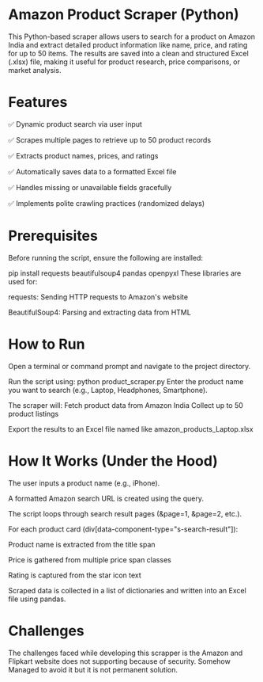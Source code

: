 
# Amazon Product Scraper (Python)
This Python-based scraper allows users to search for a product on Amazon India and extract detailed product information like name, price, and rating for up to 50 items. The results are saved into a clean and structured Excel (.xlsx) file, making it useful for product research, price comparisons, or market analysis.

# Features
✅ Dynamic product search via user input

✅ Scrapes multiple pages to retrieve up to 50 product records

✅ Extracts product names, prices, and ratings

✅ Automatically saves data to a formatted Excel file

✅ Handles missing or unavailable fields gracefully

✅ Implements polite crawling practices (randomized delays)

# Prerequisites
Before running the script, ensure the following are installed:

pip install requests beautifulsoup4 pandas openpyxl
These libraries are used for:

requests: Sending HTTP requests to Amazon's website

BeautifulSoup4: Parsing and extracting data from HTML



# How to Run


Open a terminal or command prompt and navigate to the project directory.

Run the script using:
python product_scraper.py
Enter the product name you want to search (e.g., Laptop, Headphones, Smartphone).

The scraper will:
Fetch product data from Amazon India
Collect up to 50 product listings

Export the results to an Excel file named like amazon_products_Laptop.xlsx



# How It Works (Under the Hood)
The user inputs a product name (e.g., iPhone).

A formatted Amazon search URL is created using the query.

The script loops through search result pages (&page=1, &page=2, etc.).

For each product card (div[data-component-type="s-search-result"]):

Product name is extracted from the title span

Price is gathered from multiple price span classes

Rating is captured from the star icon text

Scraped data is collected in a list of dictionaries and written into an Excel file using pandas.

# Challenges

The challenges faced while developing this scrapper is the Amazon and Flipkart website does not supporting because of security. Somehow Managed to avoid it but it is not permanent solution.

